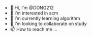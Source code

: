 - 👋 Hi, I’m @DONG212
- 👀 I’m interested in acm
- 🌱 I’m currently learning algorithm
- 💞️ I’m looking to collaborate on study
- 📫 How to reach me ...

<!---
DONG212/DONG212 is a ✨ special ✨ repository because its `README.md` (this file) appears on your GitHub profile.
You can click the Preview link to take a look at your changes.
--->
